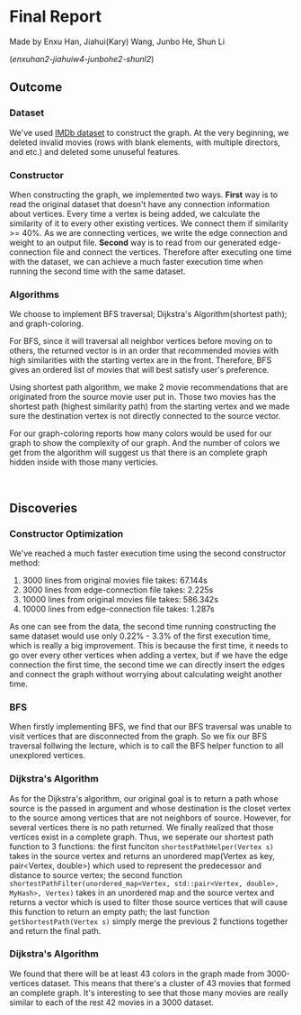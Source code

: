 # Final Report
Made by Enxu Han, Jiahui(Kary) Wang, Junbo He, Shun Li

(*enxuhan2-jiahuiw4-junbohe2-shunl2*)

## Outcome

### Dataset
We've used [IMDb dataset](https://www.kaggle.com/stefanoleone992/imdb-extensive-dataset) to construct the graph. At the very beginning, we deleted invalid movies (rows with blank elements, with multiple directors, and etc.) and deleted some unuseful features. 

### Constructor
When constructing the graph, we implemented two ways. **First** way is to read the original dataset that doesn't have any connection information about vertices. Every time a vertex is being added, we calculate the similarity of it to every other existing vertices. We connect them if similarity >= 40%. As we are connecting vertices, we write the edge connection and weight to an output file. **Second** way is to read from our generated edge-connection file and connect the vertices. Therefore after executing one time with the dataset, we can achieve a much faster execution time when running the second time with the same dataset.

### Algorithms
We choose to implement BFS traversal; Dijkstra's Algorithm(shortest path); and graph-coloring. 

For BFS, since it will traversal all neighbor vertices before moving on to others, the returned vector is in an order that recommended movies with high similarities with the starting vertex are in the front. Therefore, BFS gives an ordered list of movies that will best satisfy user's preference.

Using shortest path algorithm, we make 2 movie recommendations that are originated from the source movie user put in. Those two movies has the shortest path (highest similarity path) from the starting vertex and we made sure the destination vertex is not directly connected to the source vector. 

For our graph-coloring reports how many colors would be used for our graph to show the complexity of our graph. And the number of colors we get from the algorithm will suggest us that there is an complete graph hidden inside with those many verticies.

<br/>

## Discoveries

### Constructor Optimization
We've reached a much faster execution time using the second constructor method:
1. 3000 lines from original movies file takes: 67.144s
2. 3000 lines from edge-connection file takes: 2.225s
3. 10000 lines from original movies file takes:  586.342s
4. 10000 lines from edge-connection file takes: 1.287s

As one can see from the data, the second time running constructing the same dataset would use only 0.22% - 3.3% of the first execution time, which is really a big improvement. This is because the first time, it needs to go over every other vertices when adding a vertex, but if we have the edge connection the first time, the second time we can directly insert the edges and connect the graph without worrying about calculating weight another time.

### BFS

When firstly implementing BFS, we find that our BFS traversal was unable to visit vertices that are disconnected from the graph. So we fix our BFS traversal follwing the lecture, which is to call the BFS helper function to all unexplored vertices. 

### Dijkstra's Algorithm

As for the Dijkstra's algorithm, our original goal is to return a path whose source is the passed in argument and whose destination is the closet vertex to the source among vertices that are not neighbors of source. However, for several vertices there is no path returned. We finally realized that those vertices exist in a complete graph. Thus, we seperate our shortest path function to 3 functions: the first funciton `shortestPathHelper(Vertex s)` takes in the source vertex and returns an unordered map(Vertex as key, pair<Vertex, double>) which used to represent the predecessor and distance to source vertex; the second function `shortestPathFilter(unordered_map<Vertex, std::pair<Vertex, double>, MyHash>, Vertex)` takes in an unordered map and the source vertex and returns a vector<Vertex> which is used to filter those source vertices that will cause this function to return an empty path; the last function `getShortestPath(Vertex s)` simply merge the previous 2 functions together and return the final path. 

### Dijkstra's Algorithm

We found that there will be at least 43 colors in the graph made from 3000-vertices dataset. This means that there's a cluster of 43 movies that formed an complete graph. It's interesting to see that those many movies are really similar to each of the rest 42 movies in a 3000 dataset.